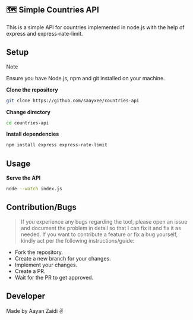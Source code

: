 ## 🗺️ Simple Countries API
This is a simple API for countries implemented in node.js with the help of express and express-rate-limit.

## Setup
> [!NOTE]  
> Ensure you have Node.js, npm and git installed on your machine.

**Clone the repository**

```bash
git clone https://github.com/saayxee/countries-api
```

**Change directory**

```bash
cd countries-api
```

**Install dependencies**  

```bash
npm install express express-rate-limit
```

## Usage
**Serve the API**
```bash
node --watch index.js
```

## Contribution/Bugs
> If you experience any bugs regarding the tool, please open an issue and document the problem in detail so that I can fix it and fix it as needed.
If you want to contribute a feature or fix a bug yourself, kindly act per the following instructions/guide:
- Fork the repository.
- Create a new branch for your changes.
- Implement your changes.
- Create a PR.
- Wait for the PR to get approved.

## Developer
Made by Aayan Zaidi ✌️

